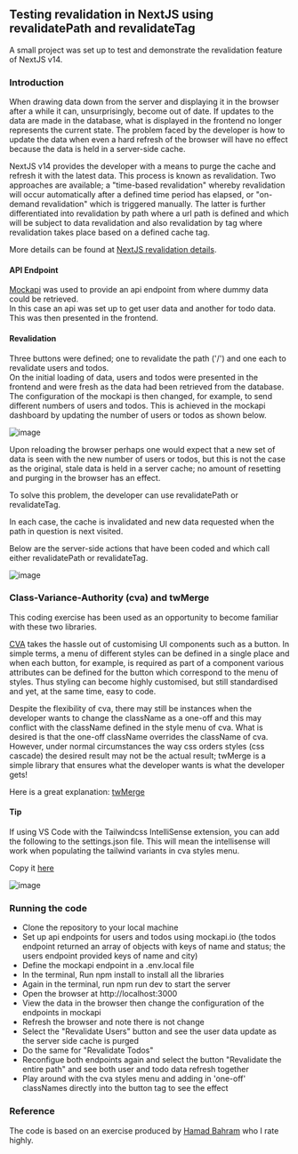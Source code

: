 ## Testing revalidation in NextJS using revalidatePath and revalidateTag  
A small project was set up to test and demonstrate the revalidation feature of NextJS v14.  

### Introduction  
When drawing data down from the server and displaying it in the browser after a while it can, unsurprisingly, become out of date. If updates to the data are made in the database, what is displayed in the frontend no longer represents the current state. The problem faced by the developer is how to update the data when even a hard refresh of the browser will have no effect because the data is held in a server-side cache.  

NextJS v14 provides the developer with a means to purge the cache and refresh it with the latest data. This process is known as revalidation. Two approaches are available; a "time-based revalidation" whereby revalidation will occur automatically after a defined time period has elapsed, or "on-demand revalidation" which is triggered manually. The latter is further differentiated into revalidation by path where a url path is defined and which will be subject to data revalidation and also revalidation by tag where revalidation takes place based on a defined cache tag.  

More details can be found at [NextJS revalidation details](https://nextjs.org/docs/app/building-your-application/data-fetching/fetching-caching-and-revalidating#revalidating-data).  

#### API Endpoint  
[Mockapi](https://mockapi.io) was used to provide an api endpoint from where dummy data could be retrieved.  
In this case an api was set up to get user data and another for todo data. This was then presented in the frontend.

#### Revalidation  
Three buttons were defined; one to revalidate the path ('/') and one each to revalidate users and todos.  
On the initial loading of data, users and todos were presented in the frontend and were fresh as the data had been retrieved from the database. The configuration of the mockapi is then changed, for example, to send different numbers of users and todos.  This is achieved in the mockapi dashboard by updating the number of users or todos as shown below.  


![image](https://github.com/user-attachments/assets/b514b670-0bff-4e86-adbc-36b2746dc6b7)


Upon reloading the browser perhaps one would expect that a new set of data is seen with the new number of users or todos, but this is not the case as the original, stale data is held in a server cache; no amount of resetting and purging in the browser has an effect.  

To solve this problem, the developer can use revalidatePath or revalidateTag.  

In each case, the cache is invalidated and new data requested when the path in question is next visited.  

Below are the server-side actions that have been coded and which call either revalidatePath or revalidateTag.  


![image](https://github.com/johnhm22/nextjs-revalidation/assets/71333679/95bcad19-0553-45a1-9c1d-6b2f5569e8cb)



### Class-Variance-Authority (cva) and twMerge  
This coding exercise has been used as an opportunity to become familiar with these two libraries.  

[CVA](https://cva.style/docs) takes the hassle out of customising UI components such as a button. In simple terms, a menu of different styles can be defined in a single place and when each button, for example, is required as part of a component various attributes can be defined for the button which correspond to the menu of styles. Thus styling can become highly customised, but still standardised and yet, at the same time, easy to code.  

Despite the flexibility of cva, there may still be instances when the developer wants to change the className as a one-off and this may conflict with the className defined in the style menu of cva. What is desired is that the one-off className overrides the className of cva. However, under normal circumstances the way css orders styles (css cascade) the desired result may not be the actual result; twMerge is a simple library that ensures what the developer wants is what the developer gets!

Here is a great explanation: [twMerge](https://github.com/dcastil/tailwind-merge/blob/v2.2.2/docs/what-is-it-for.md)  

#### Tip  
If using VS Code with the Tailwindcss IntelliSense extension, you can add the following to the settings.json file. This will mean the intellisense will work when populating the tailwind variants in cva styles menu.  

Copy it [here](https://www.tailwind-variants.org/docs/getting-started)

![image](https://github.com/johnhm22/nextjs-revalidation/assets/71333679/9e8cf4a3-3542-4b23-b02b-a306850d9d68)



### Running the code  
* Clone the repository to your local machine
* Set up api endpoints for users and todos using mockapi.io (the todos endpoint returned an array of objects with keys of name and status; the users endpoint provided keys of name and city)
* Define the mockapi endpoint in a .env.local file
* In the terminal, Run npm install to install all the libraries
* Again in the terminal, run npm run dev to start the server
* Open the browser at http://localhost:3000
* View the data in the browser then change the configuration of the endpoints in mockapi
* Refresh the browser and note there is not change
* Select the "Revalidate Users" button and see the user data update as the server side cache is purged
* Do the same for "Revalidate Todos"
* Reconfigue both endpoints again and select the button "Revalidate the entire path" and see both user and todo data refresh together
* Play around with the cva styles menu and adding in 'one-off' classNames directly into the button tag to see the effect



### Reference  
The code is based on an exercise produced by [Hamad Bahram](https://www.youtube.com/watch?v=-mPm2IRkacM) who I rate highly.  




